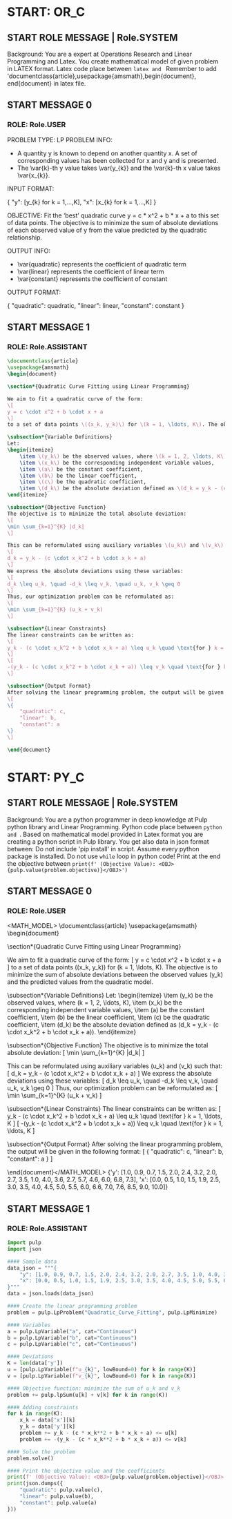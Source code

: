 # START: OR_C 
## START ROLE MESSAGE | Role.SYSTEM 
Background: You are a expert at Operations Research and Linear Programming and Latex. You create mathematical model of given problem in LATEX format. Latex code place between ```latex and ``` Remember to add 'documentclass{article},usepackage{amsmath},begin{document}, end{document} in latex file. 
## START MESSAGE 0 
### ROLE: Role.USER
<DESCRIPTION>
PROBLEM TYPE: LP
PROBLEM INFO:

- A quantity y is known to depend on another quantity x. A set of corresponding values has been collected for x and y and is presented.
- The \var{k}-th y value takes \var{y_{k}} and the \var{k}-th x value takes \var{x_{k}}.

INPUT FORMAT:

{
    "y": [y_{k} for k = 1,...,K],
    "x": [x_{k} for k = 1,...,K]
}


OBJECTIVE: Fit the ‘best’ quadratic curve y = c * x^2 + b * x + a to this set of data points. The objective is to minimize the sum of absolute deviations of each observed value of y from the value predicted by the quadratic relationship.

OUTPUT INFO:

- \var{quadratic} represents the coefficient of quadratic term
- \var{linear} represents the coefficient of linear term
- \var{constant} represents the coefficient of constant

OUTPUT FORMAT:

{
    "quadratic": quadratic,
    "linear": linear,
    "constant": constant
}
</DESCRIPTION>


## START MESSAGE 1 
### ROLE: Role.ASSISTANT
```latex
\documentclass{article}
\usepackage{amsmath}
\begin{document}

\section*{Quadratic Curve Fitting using Linear Programming}

We aim to fit a quadratic curve of the form:
\[
y = c \cdot x^2 + b \cdot x + a
\]
to a set of data points \((x_k, y_k)\) for \(k = 1, \ldots, K\). The objective is to minimize the sum of absolute deviations between the observed values \(y_k\) and the predicted values from the quadratic model.

\subsection*{Variable Definitions}
Let:
\begin{itemize}
    \item \(y_k\) be the observed values, where \(k = 1, 2, \ldots, K\),
    \item \(x_k\) be the corresponding independent variable values,
    \item \(a\) be the constant coefficient,
    \item \(b\) be the linear coefficient,
    \item \(c\) be the quadratic coefficient,
    \item \(d_k\) be the absolute deviation defined as \(d_k = y_k - (c \cdot x_k^2 + b \cdot x_k + a)\).
\end{itemize}

\subsection*{Objective Function}
The objective is to minimize the total absolute deviation:
\[
\min \sum_{k=1}^{K} |d_k|
\]

This can be reformulated using auxiliary variables \(u_k\) and \(v_k\) such that:
\[
d_k = y_k - (c \cdot x_k^2 + b \cdot x_k + a)
\]
We express the absolute deviations using these variables:
\[
d_k \leq u_k, \quad -d_k \leq v_k, \quad u_k, v_k \geq 0
\]
Thus, our optimization problem can be reformulated as:
\[
\min \sum_{k=1}^{K} (u_k + v_k)
\]

\subsection*{Linear Constraints}
The linear constraints can be written as:
\[
y_k - (c \cdot x_k^2 + b \cdot x_k + a) \leq u_k \quad \text{for } k = 1, \ldots, K
\]
\[
-(y_k - (c \cdot x_k^2 + b \cdot x_k + a)) \leq v_k \quad \text{for } k = 1, \ldots, K
\]

\subsection*{Output Format}
After solving the linear programming problem, the output will be given in the following format:
\[
\{ 
    "quadratic": c, 
    "linear": b, 
    "constant": a 
\}
\]

\end{document}
```

# START: PY_C 
## START ROLE MESSAGE | Role.SYSTEM 
Background: You are a python programmer in deep knowledge at Pulp python library and Linear Programming. Python code place between ```python and ```. Based on mathematical model provided in Latex format you are creating a python script in Pulp library. You get also data in json format between: <DATA></DATA> Do not include 'pip install' in script. Assume every python package is installed. Do not use `while` loop in python code! Print at the end the objective between <OBJ></OBJ> `print(f' (Objective Value): <OBJ>{pulp.value(problem.objective)}</OBJ>')` 
## START MESSAGE 0 
### ROLE: Role.USER
<MATH_MODEL>
\documentclass{article}
\usepackage{amsmath}
\begin{document}

\section*{Quadratic Curve Fitting using Linear Programming}

We aim to fit a quadratic curve of the form:
\[
y = c \cdot x^2 + b \cdot x + a
\]
to a set of data points \((x_k, y_k)\) for \(k = 1, \ldots, K\). The objective is to minimize the sum of absolute deviations between the observed values \(y_k\) and the predicted values from the quadratic model.

\subsection*{Variable Definitions}
Let:
\begin{itemize}
    \item \(y_k\) be the observed values, where \(k = 1, 2, \ldots, K\),
    \item \(x_k\) be the corresponding independent variable values,
    \item \(a\) be the constant coefficient,
    \item \(b\) be the linear coefficient,
    \item \(c\) be the quadratic coefficient,
    \item \(d_k\) be the absolute deviation defined as \(d_k = y_k - (c \cdot x_k^2 + b \cdot x_k + a)\).
\end{itemize}

\subsection*{Objective Function}
The objective is to minimize the total absolute deviation:
\[
\min \sum_{k=1}^{K} |d_k|
\]

This can be reformulated using auxiliary variables \(u_k\) and \(v_k\) such that:
\[
d_k = y_k - (c \cdot x_k^2 + b \cdot x_k + a)
\]
We express the absolute deviations using these variables:
\[
d_k \leq u_k, \quad -d_k \leq v_k, \quad u_k, v_k \geq 0
\]
Thus, our optimization problem can be reformulated as:
\[
\min \sum_{k=1}^{K} (u_k + v_k)
\]

\subsection*{Linear Constraints}
The linear constraints can be written as:
\[
y_k - (c \cdot x_k^2 + b \cdot x_k + a) \leq u_k \quad \text{for } k = 1, \ldots, K
\]
\[
-(y_k - (c \cdot x_k^2 + b \cdot x_k + a)) \leq v_k \quad \text{for } k = 1, \ldots, K
\]

\subsection*{Output Format}
After solving the linear programming problem, the output will be given in the following format:
\[
\{ 
    "quadratic": c, 
    "linear": b, 
    "constant": a 
\}
\]

\end{document}</MATH_MODEL>
<DATA>
{'y': [1.0, 0.9, 0.7, 1.5, 2.0, 2.4, 3.2, 2.0, 2.7, 3.5, 1.0, 4.0, 3.6, 2.7, 5.7, 4.6, 6.0, 6.8, 7.3], 'x': [0.0, 0.5, 1.0, 1.5, 1.9, 2.5, 3.0, 3.5, 4.0, 4.5, 5.0, 5.5, 6.0, 6.6, 7.0, 7.6, 8.5, 9.0, 10.0]}</DATA>


## START MESSAGE 1 
### ROLE: Role.ASSISTANT
```python
import pulp
import json

#### Sample data
data_json = """{
    "y": [1.0, 0.9, 0.7, 1.5, 2.0, 2.4, 3.2, 2.0, 2.7, 3.5, 1.0, 4.0, 3.6, 2.7, 5.7, 4.6, 6.0, 6.8, 7.3], 
    "x": [0.0, 0.5, 1.0, 1.5, 1.9, 2.5, 3.0, 3.5, 4.0, 4.5, 5.0, 5.5, 6.0, 6.6, 7.0, 7.6, 8.5, 9.0, 10.0]
}"""
data = json.loads(data_json)

#### Create the linear programming problem
problem = pulp.LpProblem("Quadratic_Curve_Fitting", pulp.LpMinimize)

#### Variables
a = pulp.LpVariable("a", cat="Continuous")
b = pulp.LpVariable("b", cat="Continuous")
c = pulp.LpVariable("c", cat="Continuous")

#### Deviations
K = len(data['y'])
u = [pulp.LpVariable(f"u_{k}", lowBound=0) for k in range(K)]
v = [pulp.LpVariable(f"v_{k}", lowBound=0) for k in range(K)]

#### Objective function: minimize the sum of u_k and v_k
problem += pulp.lpSum(u[k] + v[k] for k in range(K))

#### Adding constraints
for k in range(K):
    x_k = data['x'][k]
    y_k = data['y'][k]
    problem += y_k - (c * x_k**2 + b * x_k + a) <= u[k]
    problem += -(y_k - (c * x_k**2 + b * x_k + a)) <= v[k]

#### Solve the problem
problem.solve()

#### Print the objective value and the coefficients
print(f' (Objective Value): <OBJ>{pulp.value(problem.objective)}</OBJ>')
print(json.dumps({
    "quadratic": pulp.value(c),
    "linear": pulp.value(b),
    "constant": pulp.value(a)
}))
```

